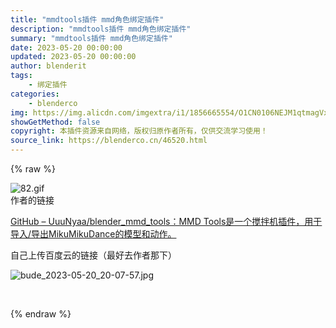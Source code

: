 ```yaml
---
title: "mmdtools插件 mmd角色绑定插件"
description: "mmdtools插件 mmd角色绑定插件"
summary: "mmdtools插件 mmd角色绑定插件"
date: 2023-05-20 00:00:00
updated: 2023-05-20 00:00:00
author: blenderit
tags: 
    - 绑定插件
categories:
    - blenderco
img: https://img.alicdn.com/imgextra/i1/1856665554/O1CN0106NEJM1qtmagVx9HM_!!1856665554.gif
showGetMethod: false
copyright: 本插件资源来自网络，版权归原作者所有，仅供交流学习使用！
source_link: https://blenderco.cn/46520.html
---
```


{% raw %}
<p><img class="aligncenter" src="https://img.alicdn.com/imgextra/i1/1856665554/O1CN0106NEJM1qtmagVx9HM_!!1856665554.gif" alt="82.gif"><br>
作者的链接</p><p><a href="https://github.com/UuuNyaa/blender_mmd_tools">GitHub – UuuNyaa/blender_mmd_tools：MMD Tools是一个搅拌机插件，用于导入/导出MikuMikuDance的模型和动作。</a></p><p>自己上传百度云的链接（最好去作者那下）</p><p><img class="aligncenter" src="https://img.alicdn.com/imgextra/i1/1856665554/O1CN01IAWFUM1qtmaf72G5S_!!1856665554.jpg" alt="bude_2023-05-20_20-07-57.jpg"></p><p> </p>
<div style="display: none">blenderco</div>
{% endraw %}